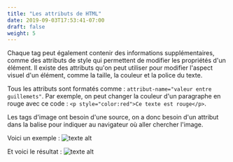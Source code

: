 ```yaml
---
title: "Les attributs de HTML"
date: 2019-09-03T17:53:41-07:00
draft: false
weight: 5
---
```


Chaque tag peut également contenir des informations supplémentaires, comme des attributs de style qui permettent de modifier les propriétés d'un élément. Il existe des attributs qu'on peut utiliser pour modifier l'aspect visuel d'un élément, comme la taille, la couleur et la police du texte.

Tous les attributs sont formatés comme : `attribut-name="valeur entre guillemets"`. Par exemple, on peut changer la couleur d'un paragraphe en rouge avec ce code : `<p style="color:red">Ce texte est rouge</p>`.

Les tags d'image ont besoin d'une source, on a donc besoin d'un attribut dans la balise pour indiquer au navigateur où aller chercher l'image.

Voici un exemple :
![texte alt](../media/attribute-sm.png "exemple de tag img")

Et voici le résultat :
![texte alt](https://qyatda.dm.files.1drv.com/y4mTmthbnZl8R4dmLmzkmrlFe1Wg8V1YoXSQp0JIvJJQgPK_IC6O3oWMQXXqUH386u9cNsKg-8kUV8ec4_TvC5eUFUrgkdZeRHJ95uQ0nUbgO_BO3_33cWBUkS9KUqvZhSDYcn9h037DYIPnmUerzBJ1XyjbhSseOhdpDJXya8Cn__51WxOdTygEpsC9NA4NriAZXjTizgUsiNu1qYIo-1B7w?width=495&height=660&cropmode=none "photo de Benji")
